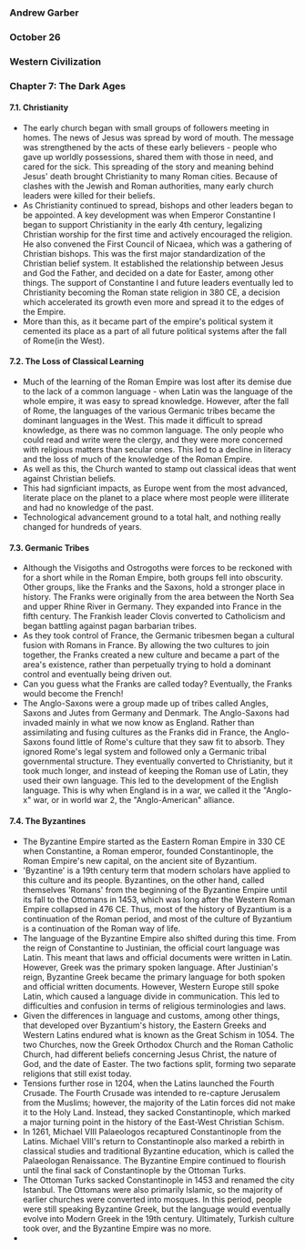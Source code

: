 ### Andrew Garber
### October 26
### Western Civilization
### Chapter 7: The Dark Ages

#### 7.1. Christianity
 - The early church began with small groups of followers meeting in homes. The news of Jesus was spread by word of mouth. The message was strengthened by the acts of these early believers - people who gave up worldly possessions, shared them with those in need, and cared for the sick. This spreading of the story and meaning behind Jesus' death brought Christianity to many Roman cities. Because of clashes with the Jewish and Roman authorities, many early church leaders were killed for their beliefs.
 - As Christianity continued to spread, bishops and other leaders began to be appointed. A key development was when Emperor Constantine I began to support Christianity in the early 4th century, legalizing Christian worship for the first time and actively encouraged the religion. He also convened the First Council of Nicaea, which was a gathering of Christian bishops. This was the first major standardization of the Christian belief system. It established the relationship between Jesus and God the Father, and decided on a date for Easter, among other things. The support of Constantine I and future leaders eventually led to Christianity becoming the Roman state religion in 380 CE, a decision which accelerated its growth even more and spread it to the edges of the Empire.
 - More than this, as it became part of the empire's political system it cemented its place as a part of all future political systems after the fall of Rome(in the West).

#### 7.2. The Loss of Classical Learning
 - Much of the learning of the Roman Empire was lost after its demise due to the lack of a common language - when Latin was the language of the whole empire, it was easy to spread knowledge. However, after the fall of Rome, the languages of the various Germanic tribes became the dominant languages in the West. This made it difficult to spread knowledge, as there was no common language. The only people who could read and write were the clergy, and they were more concerned with religious matters than secular ones. This led to a decline in literacy and the loss of much of the knowledge of the Roman Empire.
 - As well as this, the Church wanted to stamp out classical ideas that went against Christian beliefs.
 - This had signficiant impacts, as Europe went from the most advanced, literate place on the planet to a place where most people were illiterate and had no knowledge of the past.
 - Technological advancement ground to a total halt, and nothing really changed for hundreds of years. 

#### 7.3. Germanic Tribes
 - Although the Visigoths and Ostrogoths were forces to be reckoned with for a short while in the Roman Empire, both groups fell into obscurity. Other groups, like the Franks and the Saxons, hold a stronger place in history. The Franks were originally from the area between the North Sea and upper Rhine River in Germany. They expanded into France in the fifth century. The Frankish leader Clovis converted to Catholicism and began battling against pagan barbarian tribes.
 - As they took control of France, the Germanic tribesmen began a cultural fusion with Romans in France. By allowing the two cultures to join together, the Franks created a new culture and became a part of the area's existence, rather than perpetually trying to hold a dominant control and eventually being driven out.
 - Can you guess what the Franks are called today? Eventually, the Franks would become the French!
 - The Anglo-Saxons were a group made up of tribes called Angles, Saxons and Jutes from Germany and Denmark. The Anglo-Saxons had invaded mainly in what we now know as England. Rather than assimilating and fusing cultures as the Franks did in France, the Anglo-Saxons found little of Rome's culture that they saw fit to absorb. They ignored Rome's legal system and followed only a Germanic tribal governmental structure. They eventually converted to Christianity, but it took much longer, and instead of keeping the Roman use of Latin, they used their own language. This led to the development of the English language. This is why when England is in a war, we called it the "Anglo-x" war, or in world war 2, the "Anglo-American" alliance.


#### 7.4. The Byzantines
 - The Byzantine Empire started as the Eastern Roman Empire in 330 CE when Constantine, a Roman emperor, founded Constantinople, the Roman Empire's new capital, on the ancient site of Byzantium.
 - 'Byzantine' is a 19th century term that modern scholars have applied to this culture and its people. Byzantines, on the other hand, called themselves 'Romans' from the beginning of the Byzantine Empire until its fall to the Ottomans in 1453, which was long after the Western Roman Empire collapsed in 476 CE. Thus, most of the history of Byzantium is a continuation of the Roman period, and most of the culture of Byzantium is a continuation of the Roman way of life.
 - The language of the Byzantine Empire also shifted during this time. From the reign of Constantine to Justinian, the official court language was Latin. This meant that laws and official documents were written in Latin. However, Greek was the primary spoken language. After Justinian's reign, Byzantine Greek became the primary language for both spoken and official written documents. However, Western Europe still spoke Latin, which caused a language divide in communication. This led to difficulties and confusion in terms of religious terminologies and laws.
 - Given the differences in language and customs, among other things, that developed over Byzantium's history, the Eastern Greeks and Western Latins endured what is known as the Great Schism in 1054. The two Churches, now the Greek Orthodox Church and the Roman Catholic Church, had different beliefs concerning Jesus Christ, the nature of God, and the date of Easter. The two factions split, forming two separate religions that still exist today.
 - Tensions further rose in 1204, when the Latins launched the Fourth Crusade. The Fourth Crusade was intended to re-capture Jerusalem from the Muslims; however, the majority of the Latin forces did not make it to the Holy Land. Instead, they sacked Constantinople, which marked a major turning point in the history of the East-West Christian Schism.
 - In 1261, Michael VIII Palaeologos recaptured Constantinople from the Latins. Michael VIII's return to Constantinople also marked a rebirth in classical studies and traditional Byzantine education, which is called the Palaeologan Renaissance. The Byzantine Empire continued to flourish until the final sack of Constantinople by the Ottoman Turks.
 - The Ottoman Turks sacked Constantinople in 1453 and renamed the city Istanbul. The Ottomans were also primarily Islamic, so the majority of earlier churches were converted into mosques.  In this period, people were still speaking Byzantine Greek, but the language would eventually evolve into Modern Greek in the 19th century. Ultimately, Turkish culture took over, and the Byzantine Empire was no more.
 - 